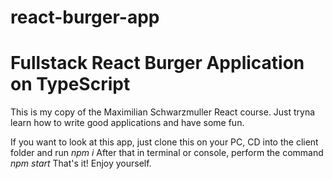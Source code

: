 # react-burger-app
Fullstack React Burger Application on TypeScript
==
This is my copy of the Maximilian Schwarzmuller React course.
Just tryna learn how to write good applications and have some fun.

If you want to look at this app, just clone this on your PC, 
CD into the client folder and run *npm i*
After that in terminal or console, perform the command *npm start*
That's it! 
Enjoy yourself.
